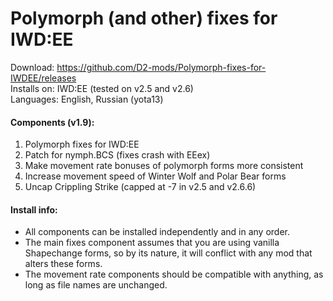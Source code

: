 # Polymorph (and other) fixes for IWD:EE
Download: https://github.com/D2-mods/Polymorph-fixes-for-IWDEE/releases  
Installs on: IWD:EE (tested on v2.5 and v2.6)  
Languages: English, Russian (yota13)


#### Components (v1.9):
1. Polymorph fixes for IWD:EE
2. Patch for nymph.BCS (fixes crash with EEex)
3. Make movement rate bonuses of polymorph forms more consistent
4. Increase movement speed of Winter Wolf and Polar Bear forms
5. Uncap Crippling Strike (capped at -7 in v2.5 and v2.6.6)


#### Install info:
- All components can be installed independently and in any order.
- The main fixes component assumes that you are using vanilla Shapechange forms, so by its nature, it will conflict with any mod that alters these forms.
- The movement rate components should be compatible with anything, as long as file names are unchanged.
